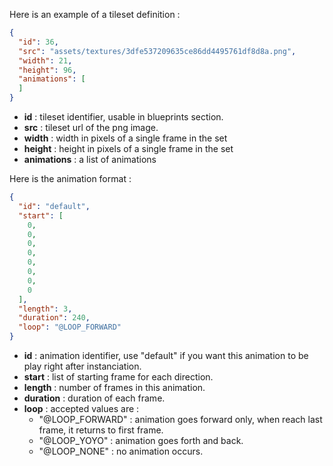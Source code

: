 Here is an example of a tileset definition :
```json
{
  "id": 36,
  "src": "assets/textures/3dfe537209635ce86dd4495761df8d8a.png",
  "width": 21,
  "height": 96,
  "animations": [
  ]
}
```
- __id__ : tileset identifier, usable in blueprints section.
- __src__ : tileset url of the png image.
- __width__ : width in pixels of a single frame in the set
- __height__ : height in pixels of a single frame in the set
- __animations__ : a list of animations


Here is the animation format : 
```json
{
  "id": "default",
  "start": [
    0,
    0,
    0,
    0,
    0,
    0,
    0,
    0
  ],
  "length": 3,
  "duration": 240,
  "loop": "@LOOP_FORWARD"
}
```
- __id__ : animation identifier, use "default" if you want this animation to be play right after instanciation.
- __start__ : list of starting frame for each direction.
- __length__ : number of frames in this animation.
- __duration__ : duration of each frame.
- __loop__ : accepted values are :
    - "@LOOP_FORWARD" : animation goes forward only, when reach last frame, it returns to first frame.
    - "@LOOP_YOYO" : animation goes forth and back.
    - "@LOOP_NONE" : no animation occurs.

